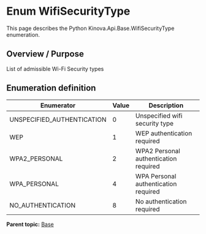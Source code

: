 # Enum WifiSecurityType

This page describes the Python Kinova.Api.Base.WifiSecurityType enumeration.

## Overview / Purpose

List of admissible Wi-Fi Security types

## Enumeration definition

|Enumerator|Value|Description|
|----------|-----|-----------|
|UNSPECIFIED\_AUTHENTICATION|0|Unspecified wifi security type|
|WEP|1|WEP authentication required|
|WPA2\_PERSONAL|2|WPA2 Personal authentication required|
|WPA\_PERSONAL|4|WPA Personal authentication required|
|NO\_AUTHENTICATION|8|No authentication required|

**Parent topic:** [Base](../references/summary_Base.md)

